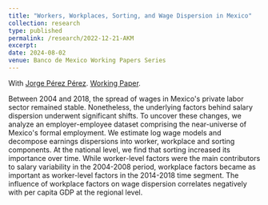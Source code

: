 ```yaml
---
title: "Workers, Workplaces, Sorting, and Wage Dispersion in Mexico"
collection: research
type: published
permalink: /research/2022-12-21-AKM
excerpt:
date: 2024-08-02
venue: Banco de Mexico Working Papers Series
---
```


With [Jorge Pérez Pérez](https://jorgeperezperez.com/). [Working Paper](https://www.banxico.org.mx/DIBM/web/documento/visor.html?clave=2024-06&locale=en). 

Between 2004 and 2018, the spread of wages in Mexico's private labor sector remained stable. Nonetheless, the underlying factors behind salary dispersion underwent significant shifts. To uncover these changes, we analyze an employer-employee dataset comprising the near-universe of Mexico's formal employment. We estimate log wage models and decompose earnings dispersions into worker, workplace and sorting components. At the national level, we find that sorting increased its importance over time. While worker-level factors were the main contributors to salary variability in the 2004-2008 period, workplace factors became as important as worker-level factors in the 2014-2018 time segment. The influence of workplace factors on wage dispersion correlates negatively with per capita GDP at the regional level.

